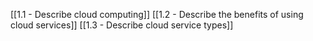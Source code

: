 [[1.1 - Describe cloud computing]]
[[1.2 - Describe the benefits of using cloud services]]
[[1.3 - Describe cloud service types]]
